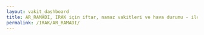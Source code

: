 ```yaml
---
layout: vakit_dashboard
title: AR_RAMADI, IRAK için iftar, namaz vakitleri ve hava durumu - ilçe/eyalet seç
permalink: /IRAK/AR_RAMADI/
---
```


<script type="text/javascript">
  var GLOBAL_COUNTRY = 'IRAK';
  var GLOBAL_CITY = 'AR_RAMADI';
  var GLOBAL_STATE = '';
  var lat = 72;
  var lon = 21;
</script>
